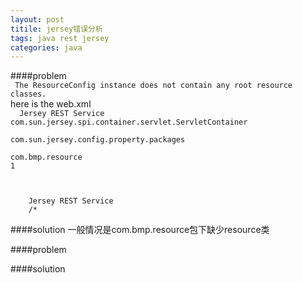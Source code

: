 ```yaml
---
layout: post
titile: jersey错误分析
tags: java rest jersey
categories: java
---
```

####problem  
<code>
The ResourceConfig instance does not contain any root resource classes.
</code>  
here is the web.xml  
<code>
<servlet>
    <servlet-name>Jersey REST Service</servlet-name>
    <servlet-class>com.sun.jersey.spi.container.servlet.ServletContainer</servlet-class>
    <init-param>
      <param-name>com.sun.jersey.config.property.packages</param-name>
      <!-- my package which contain resource -->
      <param-value>com.bmp.resource</param-value>
    </init-param>
    <load-on-startup>1</load-on-startup>
  </servlet>
  
  <servlet-mapping>
    <servlet-name>Jersey REST Service</servlet-name>
    <url-pattern>/*</url-pattern>
  </servlet-mapping>
</code>
####solution
一般情况是com.bmp.resource包下缺少resource类  
  
####problem

####solution
